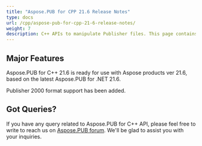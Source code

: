 ```yaml
---
title: "Aspose.PUB for CPP 21.6 Release Notes"
type: docs
url: /cpp/aspose-pub-for-cpp-21-6-release-notes/
weight: 7
description: C++ APIs to manipulate Publisher files. This page contains new features Aspose.PUB for C++, enhancement, and bug fixes in 2021, version 21.6.
---
```


## Major Features

Aspose.PUB for C++ 21.6 is ready for use with Aspose products ver 21.6, based on the latest Aspose.PUB for .NET 21.6.

Publisher 2000 format support has been added.

## Got Queries?
If you have any query related to Aspose.PUB for C++ API, please feel free to write to reach us on [Aspose.PUB forum](https://forum.aspose.com/c/pub/). We'll be glad to assist you with your inquiries.
